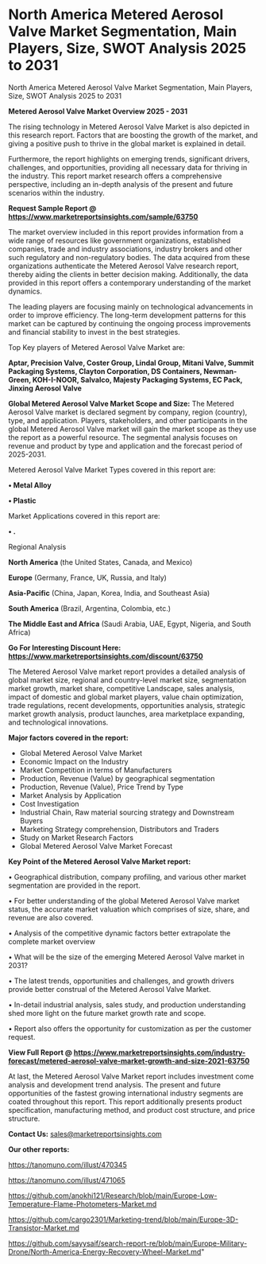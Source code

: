 # North America Metered Aerosol Valve Market Segmentation, Main Players, Size, SWOT Analysis 2025 to 2031
North America Metered Aerosol Valve Market Segmentation, Main Players, Size, SWOT Analysis 2025 to 2031

<Strong> Metered Aerosol Valve Market Overview 2025 - 2031</strong>

The rising technology in Metered Aerosol Valve Market is also depicted in this research report. Factors that are boosting the growth of the market, and giving a positive push to thrive in the global market is explained in detail.

Furthermore, the report highlights on emerging trends, significant drivers, challenges, and opportunities, providing all necessary data for thriving in the industry. This report market research offers a comprehensive perspective, including an in-depth analysis of the present and future scenarios within the industry.

<strong>Request Sample Report @ <a href=https://www.marketreportsinsights.com/sample/63750>https://www.marketreportsinsights.com/sample/63750</a></strong>

The market overview included in this report provides information from a wide range of resources like government organizations, established companies, trade and industry associations, industry brokers and other such regulatory and non-regulatory bodies. The data acquired from these organizations authenticate the Metered Aerosol Valve research report, thereby aiding the clients in better decision making. Additionally, the data provided in this report offers a contemporary understanding of the market dynamics.

The leading players are focusing mainly on technological advancements in order to improve efficiency. The long-term development patterns for this market can be captured by continuing the ongoing process improvements and financial stability to invest in the best strategies.

Top Key players of Metered Aerosol Valve Market are:

<strong>Aptar, Precision Valve, Coster Group, Lindal Group, Mitani Valve, Summit Packaging Systems, Clayton Corporation, DS Containers, Newman-Green, KOH-I-NOOR, Salvalco, Majesty Packaging Systems, EC Pack, Jinxing Aerosol Valve</strong>

<strong><b>Global Metered Aerosol Valve Market Scope and Size:</b></strong>
The Metered Aerosol Valve market is declared segment by company, region (country), type, and application. Players, stakeholders, and other participants in the global Metered Aerosol Valve market will gain the market scope as they use the report as a powerful resource. The segmental analysis focuses on revenue and product by type and application and the forecast period of 2025-2031.

Metered Aerosol Valve Market Types covered in this report are:

<strong>• Metal Alloy

• Plastic</strong>

Market Applications covered in this report are:

<strong>• .</strong> 

Regional Analysis

<strong>North America</strong> (the United States, Canada, and Mexico)

<strong>Europe</strong> (Germany, France, UK, Russia, and Italy)

<strong>Asia-Pacific</strong> (China, Japan, Korea, India, and Southeast Asia)

<strong>South America</strong> (Brazil, Argentina, Colombia, etc.)

<strong>The Middle East and Africa</strong> (Saudi Arabia, UAE, Egypt, Nigeria, and South Africa)

<strong>Go For Interesting Discount Here: <a href=https://www.marketreportsinsights.com/discount/63750>https://www.marketreportsinsights.com/discount/63750</a></strong>

The Metered Aerosol Valve market report provides a detailed analysis of global market size, regional and country-level market size, segmentation market growth, market share, competitive Landscape, sales analysis, impact of domestic and global market players, value chain optimization, trade regulations, recent developments, opportunities analysis, strategic market growth analysis, product launches, area marketplace expanding, and technological innovations.

<strong><b>Major factors covered in the report:</b></strong>
<ul>
  <li>Global Metered Aerosol Valve Market </li>
  <li>Economic Impact on the Industry</li>
  <li>Market Competition in terms of Manufacturers</li>
  <li>Production, Revenue (Value) by geographical segmentation</li>
  <li>Production, Revenue (Value), Price Trend by Type</li>
  <li>Market Analysis by Application</li>
  <li>Cost Investigation</li>
  <li>Industrial Chain, Raw material sourcing strategy and Downstream Buyers</li>
  <li>Marketing Strategy comprehension, Distributors and Traders</li>
  <li>Study on Market Research Factors</li>
  <li>Global Metered Aerosol Valve Market Forecast</li>
</ul>

<strong><b>Key Point of the Metered Aerosol Valve Market report:</b></strong>

• Geographical distribution, company profiling, and various other market segmentation are provided in the report.

• For better understanding of the global Metered Aerosol Valve market status, the accurate market valuation which comprises of size, share, and revenue are also covered.

• Analysis of the competitive dynamic factors better extrapolate the complete market overview

• What will be the size of the emerging Metered Aerosol Valve market in 2031?

• The latest trends, opportunities and challenges, and growth drivers provide better construal of the Metered Aerosol Valve Market.

• In-detail industrial analysis, sales study, and production understanding shed more light on the future market growth rate and scope.

• Report also offers the opportunity for customization as per the customer request.

<strong><b>View Full Report @ <a href=https://www.marketreportsinsights.com/industry-forecast/metered-aerosol-valve-market-growth-and-size-2021-63750>https://www.marketreportsinsights.com/industry-forecast/metered-aerosol-valve-market-growth-and-size-2021-63750</a></b></strong>


At last, the Metered Aerosol Valve Market report includes investment come analysis and development trend analysis. The present and future opportunities of the fastest growing international industry segments are coated throughout this report. This report additionally presents product specification, manufacturing method, and product cost structure, and price structure.

<strong>Contact Us:</strong>
sales@marketreportsinsights.com

<strong>Our other reports:</strong>

<a href=https://tanomuno.com/illust/470345>https://tanomuno.com/illust/470345</a>

<a href=https://tanomuno.com/illust/471065>https://tanomuno.com/illust/471065</a>

<a href=https://github.com/anokhi121/Research/blob/main/Europe-Low-Temperature-Flame-Photometers-Market.md>https://github.com/anokhi121/Research/blob/main/Europe-Low-Temperature-Flame-Photometers-Market.md</a>

<a href=https://github.com/cargo2301/Marketing-trend/blob/main/Europe-3D-Transistor-Market.md>https://github.com/cargo2301/Marketing-trend/blob/main/Europe-3D-Transistor-Market.md</a>

<a href=https://github.com/sayysaif/search-report-re/blob/main/Europe-Military-Drone/North-America-Energy-Recovery-Wheel-Market.md>https://github.com/sayysaif/search-report-re/blob/main/Europe-Military-Drone/North-America-Energy-Recovery-Wheel-Market.md</a>"
